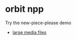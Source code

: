 # orbit npp

Try the new-piece-please demo


* [large media files](https://github.com/orbitdb/field-manual/blob/master/01_Tutorial/02_Managing_Data.md#storing-media-files)

